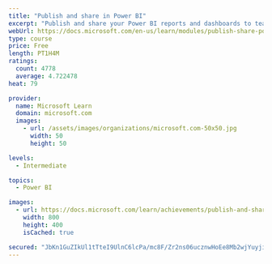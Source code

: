 ```yaml
---
title: "Publish and share in Power BI"
excerpt: "Publish and share your Power BI reports and dashboards to teammates in your organization or to everyone on the web."
webUrl: https://docs.microsoft.com/en-us/learn/modules/publish-share-power-bi/
type: course
price: Free
length: PT1H4M
ratings:
  count: 4778
  average: 4.722478
heat: 79

provider:
  name: Microsoft Learn
  domain: microsoft.com
  images:
    - url: /assets/images/organizations/microsoft.com-50x50.jpg
      width: 50
      height: 50

levels:
  - Intermediate

topics:
  - Power BI

images:
  - url: https://docs.microsoft.com/learn/achievements/publish-and-share-with-power-bi-desktop-social.png
    width: 800
    height: 400
    isCached: true

secured: "JbKn1GuZIkUl1tTteI9UlnC6lcPa/mc8F/Zr2ns06ucznwHoEe8Mb2wjYuyjieiIrk6GCR4ovdWi80gkrsXMfNYmC5H2tlt5edKCWxFeB0kxdk/WBEAZ9m4m3sLxEZsfBnIEspzgLbyuCvGf4xDcDkjYZ45V5tkeZMeU0wZwEh+4JJUGpZ9IRlRDVixdTCkcWDxdyR7VKz29uWPKoXueWZ8Z0SwsuLsst2i/CB/BMuUeLNGhgYA1/w9c+q5S+4VtcMFSLj+MFn0AyQYzHuxVdF20tJCUEUXHumZi/tP2d2q+NJgGka1vlsRXQZdqAeBcxnEzIZinSsAaouLipc01Msd282rpVcHR9RF0dLVIj25oaLzvPHwCDK4S0euBgAMKUlCiU4rZmOWHDxhieVs041rXPEYrHk9uC11nhqXAcV8=;WgNKQHvgTumzn+Z3TGIvCg=="
---
```


